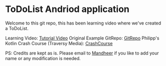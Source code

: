 # ToDoList Andriod application

Welcome to this git repo, this has been learning video where 
we've created a ToDoList.

Learning Video: [Tutorial Video][Youtube]
Original Example GitRepo: [GitRepo][initialRepo]
Philipp's Kotlin Crash Course (Traversy Media): [CrashCourse][PhilippLink]

PS: Credits are kept as is. Please email to [Mandheer][email] if you like to add your name or any modification is needed.

[Youtube]: https://www.youtube.com/watch?v=BBWyXo-3JGQ "YouTube Channel video link"
[initialRepo]: https://github.com/philipplackner/TodoList "Original repo"
[PhilippLink]: https://www.youtube.com/watch?v=5flXf8nuq60&t=302s "YouTube Philipp Kotlin Crash Course"
[email]: mailto:mandhir.pabreja@gmail.com "Mandheer Pabreja email"